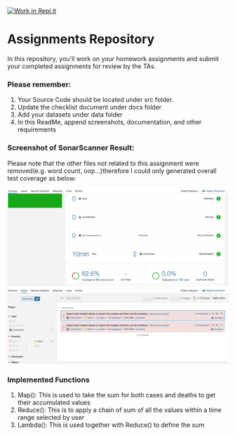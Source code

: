 [![Work in Repl.it](https://classroom.github.com/assets/work-in-replit-14baed9a392b3a25080506f3b7b6d57f295ec2978f6f33ec97e36a161684cbe9.svg)](https://classroom.github.com/online_ide?assignment_repo_id=3423852&assignment_repo_type=AssignmentRepo)

 
# Assignments Repository

In this repository, you'll work on your homework assignments and submit your completed assignments for review by the TAs.

### Please remember:
1. Your Source Code should be located under src folder.
2. Update the checklist document under docs folder
3. Add your datasets under data folder
4. In this ReadMe, append screenshots, documentation, and other requirements

### Screenshot of SonarScanner Result:

Please note that the other files not related to this assignment were removed(e.g. word.count, oop...)therefore I could only generated overall test coverage as below:

![](coverage.png)
![](issue.png)

### Implemented Functions
1. Map(): This is used to take the sum for both cases and deaths to get their accumulated values
2. Reduce(): This is to apply a chain of sum of all the values within a time range selected by user
3. Lambda(): This is used together with Reduce() to define the sum